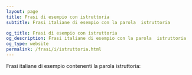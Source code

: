 ```yaml
---
layout: page
title: Frasi di esempio con istruttoria 
subtitle: Frasi italiane di esempio con la parola  istruttoria

og_title: Frasi di esempio con istruttoria 
og_description: Frasi italiane di esempio con la parola  istruttoria
og_type: website
permalink: /frasi/i/istruttoria.html
---
```


Frasi italiane di esempio contenenti la parola istruttoria:



